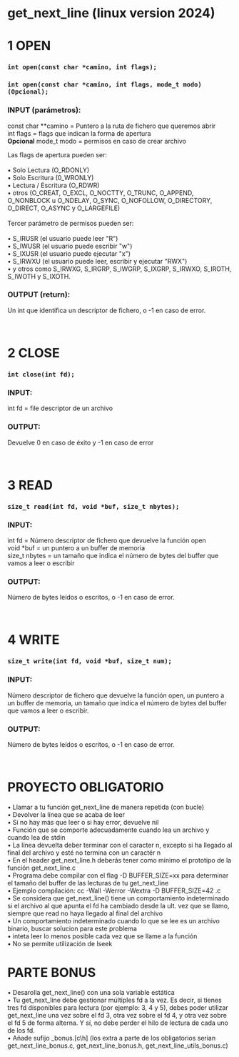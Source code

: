 # get_next_line (linux version 2024)

# 1 OPEN 
### ```int open(const char *camino, int flags);```
### ```int open(const char *camino, int flags, mode_t modo) (Opcional);```

### **INPUT (parámetros):**
const char **camino = Puntero a la ruta de fichero que queremos abrir<br>
int flags = flags que indican la forma de apertura<br>
**Opcional** mode_t modo = permisos en caso de crear archivo

Las flags de apertura pueden ser:<br><br>
• Solo Lectura (O_RDONLY)<br>
• Solo Escritura (0_WRONLY)<br>
• Lectura / Escritura (O_RDWR)<br>
• otros (O_CREAT, O_EXCL, O_NOCTTY, O_TRUNC, O_APPEND, O_NONBLOCK u O_NDELAY, O_SYNC, O_NOFOLLOW, O_DIRECTORY, O_DIRECT, O_ASYNC y O_LARGEFILE)<br><br>
Tercer parámetro de permisos pueden ser:<br><br>
• S_IRUSR (el usuario puede leer "R")<br>
• S_IWUSR (el usuario puede escribir "w")<br>
• S_IXUSR (el usuario puede ejecutar "x")<br>
• S_IRWXU (el usuario puede leer, escribir y ejecutar "RWX")<br>
• y otros como S_IRWXG, S_IRGRP, S_IWGRP, S_IXGRP, S_IRWXO, S_IROTH, S_IWOTH y S_IXOTH.<br>
### **OUTPUT (return):**
Un int que identifica un descriptor de fichero, o -1 en caso de error.
<p><br></p>

# 2 CLOSE
### ```int close(int fd);```
### **INPUT:**
int fd = file descriptor de un archivo
### **OUTPUT:**
Devuelve 0 en caso de éxito y -1 en caso de error
<p><br></p>

# 3 READ
### ```size_t read(int fd, void *buf, size_t nbytes);```
### **INPUT:**
int fd = Número descriptor de fichero que devuelve la función open<br>
void *buf = un puntero a un buffer de memoria<br>
size_t nbytes = un tamaño que indica el número de bytes del buffer que vamos a leer o escribir<br>
### **OUTPUT:**
Número de bytes leídos o escritos, o -1 en caso de error.
<p><br></p>

# 4 WRITE
### ```size_t write(int fd, void *buf, size_t num);```
### **INPUT:**
Número descriptor de fichero que devuelve la función open, un puntero a un buffer de memoria, un tamaño que indica el número de bytes del buffer que vamos a leer o escribir. 
### **OUTPUT:**
Número de bytes leídos o escritos, o -1 en caso de error.
<p><br></p>

# PROYECTO OBLIGATORIO
• Llamar a tu función get_next_line de manera repetida (con bucle) <br>
• Devolver la línea que se acaba de leer<br>
• Si no hay más que leer o si hay error, devuelve nil<br>
• Función que se comporte adecuadamente cuando lea un archivo y cuando lea de stdin<br>
• La línea devuelta deber terminar con el caracter n, excepto si ha llegado al final del archivo y esté no termina con un caractér n<br>
• En el header get_next_line.h deberás tener como mínimo el prototipo de la función get_next_line.c<br>
• Programa debe compilar con el flag -D BUFFER_SIZE=xx para determinar el tamaño del buffer de las lecturas de tu get_next_line<br>
• Ejemplo compilación: cc -Wall -Werror -Wextra -D BUFFER_SIZE=42 <archivos>.c<br>
• Se considera que get_next_line() tiene un comportamiento indeterminado si el archivo al que apunta el fd ha cambiado desde la ult. vez que se llamo, siempre que read no haya llegado al final del archivo<br>
• Un comportamiento indeterminado cuando lo que se lee es un archivo binario, buscar solucion para este problema<br>
• inteta leer lo menos posible cada vez que se llame a la función<br>
• No se permite utilización de lseek<br>

# PARTE BONUS
• Desarolla get_next_line() con una sola variable estática<br>
• Tu get_next_line debe gestionar múltiples fd a la vez. Es decir, si tienes tres fd disponibles para lectura (por ejemplo: 3, 4 y 5), debes poder utilizar get_next_line una vez sobre el fd 3, otra vez sobre el fd 4, y otra vez sobre el fd 5 de forma alterna. Y sí, no debe perder el hilo de lectura de cada uno de los fd.<br>
• Añade sufijo _bonus.[c\h] (los extra a parte de los obligatorios serian get_next_line_bonus.c, get_next_line_bonus.h, get_next_line_utils_bonus.c)<br>
